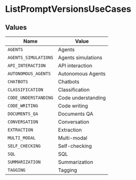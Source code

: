 # ListPromptVersionsUseCases


## Values

| Name                 | Value                |
| -------------------- | -------------------- |
| `AGENTS`             | Agents               |
| `AGENTS_SIMULATIONS` | Agents simulations   |
| `API_INTERACTION`    | API interaction      |
| `AUTONOMOUS_AGENTS`  | Autonomous Agents    |
| `CHATBOTS`           | Chatbots             |
| `CLASSIFICATION`     | Classification       |
| `CODE_UNDERSTANDING` | Code understanding   |
| `CODE_WRITING`       | Code writing         |
| `DOCUMENTS_QA`       | Documents QA         |
| `CONVERSATION`       | Conversation         |
| `EXTRACTION`         | Extraction           |
| `MULTI_MODAL`        | Multi-modal          |
| `SELF_CHECKING`      | Self-checking        |
| `SQL`                | SQL                  |
| `SUMMARIZATION`      | Summarization        |
| `TAGGING`            | Tagging              |